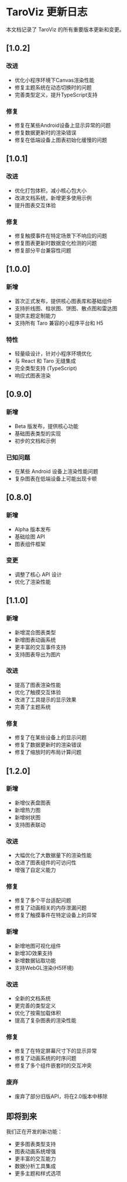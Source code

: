 # TaroViz 更新日志

本文档记录了 TaroViz 的所有重要版本更新和变更。

## [1.0.2] 

### 改进

- 优化小程序环境下Canvas渲染性能
- 修复主题系统在动态切换时的问题
- 完善类型定义，提升TypeScript支持

### 修复

- 修复在某些Android设备上显示异常的问题
- 修复数据更新时的渲染错误
- 修复在低端设备上图表初始化缓慢的问题

## [1.0.1]

### 改进

- 优化打包体积，减小核心包大小
- 改进文档系统，新增更多使用示例
- 提升图表交互体验

### 修复

- 修复触摸事件在特定场景下不响应的问题
- 修复图表更新时数据变化检测的问题
- 修复部分平台兼容性问题

## [1.0.0]

### 新增

- 首次正式发布，提供核心图表库和基础组件
- 支持折线图、柱状图、饼图、散点图和雷达图
- 提供主题定制能力
- 支持所有 Taro 兼容的小程序平台和 H5

### 特性

- 轻量级设计，针对小程序环境优化
- 与 React 和 Taro 无缝集成
- 完全类型支持 (TypeScript)
- 响应式图表渲染

## [0.9.0] 

### 新增

- Beta 版发布，提供核心功能
- 基础图表类型的实现
- 初步的文档和示例

### 已知问题

- 在某些 Android 设备上渲染性能问题
- 复杂图表在低端设备上可能出现卡顿

## [0.8.0] 

### 新增

- Alpha 版本发布
- 基础绘图 API
- 图表组件框架

### 变更

- 调整了核心 API 设计
- 优化了渲染性能

## [1.1.0]

### 新增

- 新增混合图表类型
- 新增图表动画系统
- 更丰富的交互事件支持
- 支持图表导出为图片

### 改进

- 提高了图表渲染性能
- 优化了触摸交互体验
- 改进了工具提示的显示效果
- 完善了主题系统

### 修复

- 修复了在某些设备上的显示问题
- 修复了数据更新时的渲染错误
- 修复了缩放时的布局计算问题

## [1.2.0]

### 新增

- 新增仪表盘图表
- 新增热力图
- 新增树状图
- 支持图表联动

### 改进

- 大幅优化了大数据量下的渲染性能
- 改进了图表组件的可访问性
- 增强了自定义能力

### 修复

- 修复了多个平台适配问题
- 修复了动画相关的内存泄漏问题
- 修复了触摸事件在特定设备上的异常


### 新增

- 新增地图可视化组件
- 新增3D效果支持
- 新增数据钻取功能
- 支持WebGL渲染(H5环境)

### 改进

- 全新的文档系统
- 更完善的类型定义
- 优化了按需加载体积
- 提高了复杂图表的渲染性能

### 修复

- 修复了在特定屏幕尺寸下的显示异常
- 修复了动画系统的时序问题
- 修复了多个组件嵌套时的交互冲突

### 废弃

- 废弃了部分旧版API，将在2.0版本中移除

## 即将到来

我们正在开发的新功能：

- 更多图表类型支持
- 图表动画系统增强
- 更丰富的交互能力
- 数据分析工具集成
- 更多主题和样式选项

